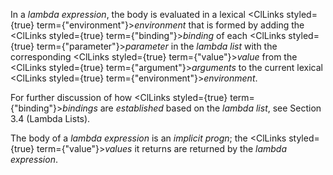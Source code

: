  



In a *lambda expression*, the body is evaluated in a lexical <ClLinks styled={true} term={"environment"}><i>environment</i></ClLinks> that is formed by adding the <ClLinks styled={true} term={"binding"}><i>binding</i></ClLinks> of each <ClLinks styled={true} term={"parameter"}><i>parameter</i></ClLinks> in the *lambda list* with the corresponding <ClLinks styled={true} term={"value"}><i>value</i></ClLinks> from the <ClLinks styled={true} term={"argument"}><i>arguments</i></ClLinks> to the current lexical <ClLinks styled={true} term={"environment"}><i>environment</i></ClLinks>. 



For further discussion of how <ClLinks styled={true} term={"binding"}><i>bindings</i></ClLinks> are *established* based on the *lambda list*, see Section 3.4 (Lambda Lists). 



The body of a *lambda expression* is an *implicit progn*; the <ClLinks styled={true} term={"value"}><i>values</i></ClLinks> it returns are returned by the *lambda expression*. 



